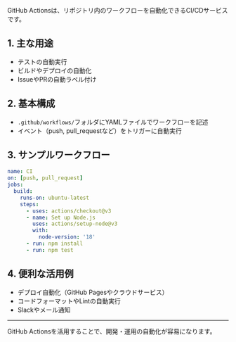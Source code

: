 GitHub Actionsは、リポジトリ内のワークフローを自動化できるCI/CDサービスです。

## 1. 主な用途
- テストの自動実行
- ビルドやデプロイの自動化
- IssueやPRの自動ラベル付け

## 2. 基本構成
- `.github/workflows/`フォルダにYAMLファイルでワークフローを記述
- イベント（push, pull_requestなど）をトリガーに自動実行

## 3. サンプルワークフロー
```yaml
name: CI
on: [push, pull_request]
jobs:
  build:
    runs-on: ubuntu-latest
    steps:
      - uses: actions/checkout@v3
      - name: Set up Node.js
        uses: actions/setup-node@v3
        with:
          node-version: '18'
      - run: npm install
      - run: npm test
```

## 4. 便利な活用例
- デプロイ自動化（GitHub Pagesやクラウドサービス）
- コードフォーマットやLintの自動実行
- Slackやメール通知

---

GitHub Actionsを活用することで、開発・運用の自動化が容易になります。